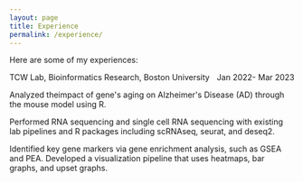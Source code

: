 ```yaml
---
layout: page
title: Experience
permalink: /experience/
---
```


Here are some of my experiences:

<div style="width: 100%; overflow: hidden;">
    <div style="float: left;">TCW Lab, Bioinformatics Research, Boston University</div>
    <div style="float: right;">Jan 2022- Mar 2023</div>
</div>


Analyzed theimpact of gene's aging on Alzheimer's Disease (AD) through the mouse model using R.

Performed RNA sequencing and single cell RNA sequencing with existing lab pipelines and R packages including scRNAseq, seurat, and deseq2.

Identified key gene markers via gene enrichment analysis, such as GSEA and PEA.
Developed a visualization pipeline that uses heatmaps, bar graphs, and upset graphs.
